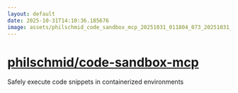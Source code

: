 ```yaml
---
layout: default
date: 2025-10-31T14:10:36.185676
image: assets/philschmid_code_sandbox_mcp_20251031_011804_073_20251031_013012_466454--20251031T024955722--cropped.png
---
```


# [philschmid/code-sandbox-mcp](https://github.com/philschmid/code-sandbox-mcp/)

Safely execute code snippets in containerized environments
